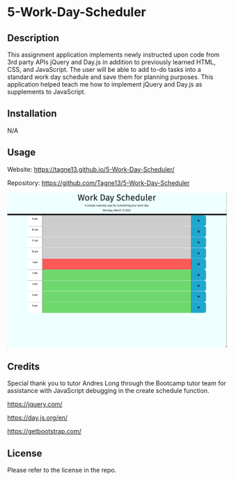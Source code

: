 # 5-Work-Day-Scheduler

## Description

This assignment application implements newly instructed upon code from 3rd party APIs jQuery and Day.js in addition to previously learned HTML, CSS, and JavaScript. The user will be able to add to-do tasks into a standard work day schedule and save them for planning purposes. This application helped teach me how to implement jQuery and Day.js as supplements to JavaScript. 

## Installation

N/A

## Usage

Website: https://tagne13.github.io/5-Work-Day-Scheduler/

Repository: https://github.com/Tagne13/5-Work-Day-Scheduler 

![Screenshot](Assets/Images/Screenshot.png)

## Credits

Special thank you to tutor Andres Long through the Bootcamp tutor team for assistance with JavaScript debugging in the create schedule function. 

https://jquery.com/

https://day.js.org/en/

https://getbootstrap.com/

## License

Please refer to the license in the repo.